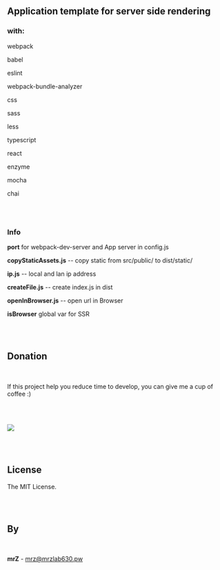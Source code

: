 ## Application template for server side rendering

### with:

webpack
 
babel
 
eslint
 
webpack-bundle-analyzer
 
css
 
sass
 
less
 
typescript
 
react

enzyme

mocha

chai
 
 <br>
  <br>
 
 ### Info
 
 **port** for  webpack-dev-server and App server in config.js
 
 **copyStaticAssets.js** -- copy static from src/public/ to dist/static/
 
 **ip.js** -- local and lan ip address
 
 **createFile.js** -- create index.js in dist
 
 **openInBrowser.js** -- open url in Browser
 
 **__isBrowser__** global var for SSR
 
 <br>
  <br>
 
 
 ## Donation
 
 <br>
 
 If this project help you reduce time to develop, you can give me a cup of coffee :)
 
 <br>
 <br>
 
 [![](https://www.paypalobjects.com/en_US/i/btn/btn_donateCC_LG.gif)](https://www.paypal.com/cgi-bin/webscr?cmd=_s-xclick&hosted_button_id=3FYLY9YVBTSEL)
 
 <br>
 <br>
 
 ## License
 
 The MIT License.
 
 <br>
 <br>
 
 ## By
 
 <br>
 
 **mrZ** - mrz@mrzlab630.pw